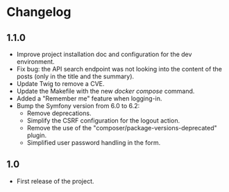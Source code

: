 # Changelog

## 1.1.0

* Improve project installation doc and configuration for the dev environment.
* Fix bug: the API search endpoint was not looking into the content of the posts (only in the title and the summary).
* Update Twig to remove a CVE.
* Update the Makefile with the new _docker compose_ command.
* Added a "Remember me" feature when logging-in.
* Bump the Symfony version from 6.0 to 6.2:
  * Remove deprecations.
  * Simplify the CSRF configuration for the logout action.
  * Remove the use of the "composer/package-versions-deprecated" plugin.
  * Simplified user password handling in the form.

## 1.0

* First release of the project.
